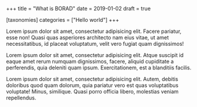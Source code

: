 +++
title = "What is BORAD"
date = 2019-01-02
draft = true

[taxonomies]
categories = ["Hello world"]
+++

Lorem ipsum dolor sit amet, consectetur adipisicing elit. Facere pariatur, esse non! Quasi quas asperiores architecto nam eius vitae, ut amet necessitatibus, id placeat voluptatum, velit vero fugiat quam dignissimos!
<!-- more -->
Lorem ipsum dolor sit amet, consectetur adipisicing elit. Atque suscipit id eaque amet rerum numquam dignissimos, facere, aliquid cupiditate a perferendis, quia deleniti quam ipsum. Exercitationem, est a blanditiis facilis.


Lorem ipsum dolor sit amet, consectetur adipisicing elit. Autem, debitis doloribus quod quam dolorum, quia pariatur vero est quas voluptatibus voluptate! Minus, similique. Quasi porro officia libero, molestias veniam repellendus.

